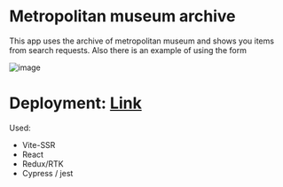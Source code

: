 # Metropolitan museum archive

This app uses the archive of  metropolitan museum and shows you items from search requests. Also there is an example of using the form

![image](https://github.com/AndrewMotevich/react-first-task/assets/101500007/5b598984-911b-43cc-a3c6-66f609a17223)

# Deployment: [Link](https://react-first-task.vercel.app/main)

Used: 
- Vite-SSR
- React
- Redux/RTK
- Cypress / jest 
